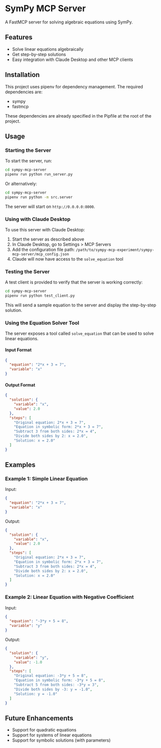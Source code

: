 # SymPy MCP Server

A FastMCP server for solving algebraic equations using SymPy.

## Features

- Solve linear equations algebraically
- Get step-by-step solutions
- Easy integration with Claude Desktop and other MCP clients

## Installation

This project uses pipenv for dependency management. The required dependencies are:

- sympy
- fastmcp

These dependencies are already specified in the Pipfile at the root of the project.

## Usage

### Starting the Server

To start the server, run:

```bash
cd sympy-mcp-server
pipenv run python run_server.py
```

Or alternatively:

```bash
cd sympy-mcp-server
pipenv run python -m src.server
```

The server will start on `http://0.0.0.0:8000`.

### Using with Claude Desktop

To use this server with Claude Desktop:

1. Start the server as described above
2. In Claude Desktop, go to Settings > MCP Servers
3. Add the configuration file path: `/path/to/sympy-mcp-experiment/sympy-mcp-server/mcp_config.json`
4. Claude will now have access to the `solve_equation` tool

### Testing the Server

A test client is provided to verify that the server is working correctly:

```bash
cd sympy-mcp-server
pipenv run python test_client.py
```

This will send a sample equation to the server and display the step-by-step solution.

### Using the Equation Solver Tool

The server exposes a tool called `solve_equation` that can be used to solve linear equations.

#### Input Format

```json
{
  "equation": "2*x + 3 = 7",
  "variable": "x"
}
```

#### Output Format

```json
{
  "solution": {
    "variable": "x",
    "value": 2.0
  },
  "steps": [
    "Original equation: 2*x + 3 = 7",
    "Equation in symbolic form: 2*x + 3 = 7",
    "Subtract 3 from both sides: 2*x = 4",
    "Divide both sides by 2: x = 2.0",
    "Solution: x = 2.0"
  ]
}
```

## Examples

### Example 1: Simple Linear Equation

Input:
```json
{
  "equation": "2*x + 3 = 7",
  "variable": "x"
}
```

Output:
```json
{
  "solution": {
    "variable": "x",
    "value": 2.0
  },
  "steps": [
    "Original equation: 2*x + 3 = 7",
    "Equation in symbolic form: 2*x + 3 = 7",
    "Subtract 3 from both sides: 2*x = 4",
    "Divide both sides by 2: x = 2.0",
    "Solution: x = 2.0"
  ]
}
```

### Example 2: Linear Equation with Negative Coefficient

Input:
```json
{
  "equation": "-3*y + 5 = 8",
  "variable": "y"
}
```

Output:
```json
{
  "solution": {
    "variable": "y",
    "value": -1.0
  },
  "steps": [
    "Original equation: -3*y + 5 = 8",
    "Equation in symbolic form: -3*y + 5 = 8",
    "Subtract 5 from both sides: -3*y = 3",
    "Divide both sides by -3: y = -1.0",
    "Solution: y = -1.0"
  ]
}
```

## Future Enhancements

- Support for quadratic equations
- Support for systems of linear equations
- Support for symbolic solutions (with parameters)
